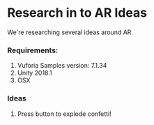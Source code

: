 # Research in to AR Ideas

We're researching several ideas around AR.

### Requirements: 

1. Vuforia Samples version: 7.1.34
2. Unity 2018.1
3. OSX

### Ideas

1. Press button to explode confetti!
